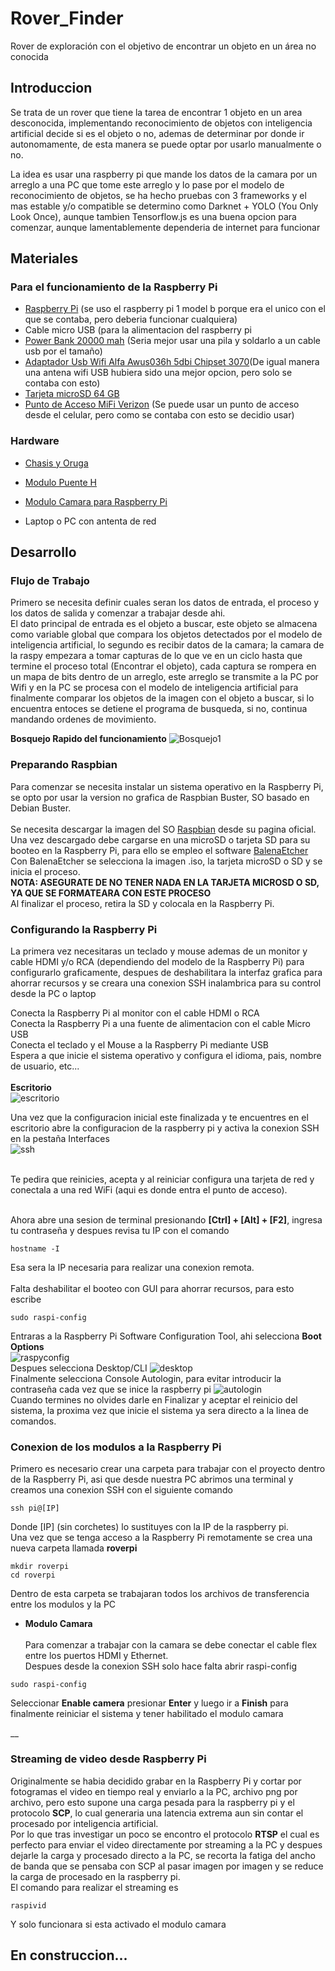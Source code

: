 # Rover_Finder

Rover de exploración con el objetivo de encontrar un objeto en un área no conocida

## Introduccion

Se trata de un rover que tiene la tarea de encontrar 1 objeto en un area desconocida, implementando reconocimiento de objetos con inteligencia artificial decide si es el objeto o no, ademas de determinar por donde ir autonomamente, de esta manera se puede optar por usarlo manualmente o no.

La idea es usar una raspberry pi que mande los datos de la camara por un arreglo a una PC que tome este arreglo y lo pase por el modelo de reconocimiento de objetos, se ha hecho pruebas con 3 frameworks y el mas estable y/o compatible se determino como Darknet + YOLO (You Only Look Once), aunque tambien Tensorflow.js es una buena opcion para comenzar, aunque lamentablemente dependeria de internet para funcionar

## Materiales

### Para el funcionamiento de la Raspberry Pi
* [Raspberry Pi](https://www.raspberrypi.org/products/) (se uso el raspberry pi 1 model b porque era el unico con el que se contaba, pero deberia funcionar cualquiera)
* Cable micro USB (para la alimentacion del raspberry pi
* [Power Bank 20000 mah](https://www.amazon.com.mx/ADATA-Powerbank-AP20000D-Negro-20000/dp/B01MQH3LZQ/ref=asc_df_B01MQH3LZQ/?tag=gledskshopmx-20&linkCode=df0&hvadid=295434261084&hvpos=1o2&hvnetw=g&hvrand=9387375807151858672&hvpone=&hvptwo=&hvqmt=&hvdev=c&hvdvcmdl=&hvlocint=&hvlocphy=1010103&hvtargid=pla-326626302364&psc=1) (Seria mejor usar una pila y soldarlo a un cable usb por el tamaño)
* [Adaptador Usb Wifi Alfa Awus036h 5dbi Chipset 3070](https://articulo.mercadolibre.com.mx/MLM-554104389-adaptador-usb-wifi-alfa-awus036h-5dbi-chipset-3070-_JM?matt_tool=66041105&matt_word&gclid=CjwKCAiAh5_uBRA5EiwASW3IarN2ggarsCXDmuDBRuBcFo_mLwaloWPb_kRmo6VT-AdX7aAX41mLLxoCrMAQAvD_BwE&quantity=1)(De igual manera una antena wifi USB hubiera sido una mejor opcion, pero solo se contaba con esto)
* [Tarjeta microSD 64 GB](https://www.amazon.com.mx/Kingston-SDCS-64GB-Memoria-Clase/dp/B079GVC5B8/ref=sr_1_3?__mk_es_MX=%C3%85M%C3%85%C5%BD%C3%95%C3%91&keywords=microsd+64+gb&qid=1573428925&sr=8-3)
* [Punto de Acceso MiFi Verizon](https://www.ebay.com/i/254330977351?chn=ps&_ul=MX&dispctrl=1) (Se puede usar un punto de acceso desde el celular, pero como se contaba con esto se decidio usar)

### Hardware
* [Chasis y Oruga](https://articulo.mercadolibre.com.mx/MLM-677625346-chasis-tanque-robot-inteligente-con-orugas-de-aleacion-_JM?quantity=1#position=12&type=item&tracking_id=155d977e-a25a-4323-a8ff-f58f262ab9b4)
* [Modulo Puente H](https://articulo.mercadolibre.com.mx/MLM-598749309-modulo-puente-h-l298-motor-driver-arduino-raspberry-_JM?matt_tool=65873753&matt_word&gclid=CjwKCAiAh5_uBRA5EiwASW3IavpmI3be5RWneecMGmFAzkDXtg-L7HHHGSMOKlMkin2pTge4kUzNkxoCYYQQAvD_BwE&quantity=1)


* [Modulo Camara para Raspberry Pi](https://articulo.mercadolibre.com.mx/MLM-614192648-modulo-camara-para-raspberry-pi-5mpx-v13-1080p-_JM?matt_tool=65873753&matt_word&gclid=CjwKCAiAh5_uBRA5EiwASW3Iaue4MctQ4I00T3wE6B6P18gmAPQ59TWTjXNG3MxVG4DiQx7TYu4V9RoCFS8QAvD_BwE&quantity=1)
* Laptop o PC con antenta de red

## Desarrollo

### Flujo de Trabajo
Primero se necesita definir cuales seran los datos de entrada, el proceso y los datos de salida y comenzar a trabajar desde ahi. <br />
El dato principal de entrada es el objeto a buscar, este objeto se almacena como variable global que compara los objetos detectados por el modelo de inteligencia artificial, lo segundo es recibir datos de la camara; la camara de la raspy empezara a tomar capturas de lo que ve en un ciclo hasta que termine el proceso total (Encontrar el objeto), cada captura se rompera en un mapa de bits dentro de un arreglo, este arreglo se transmite a la PC por Wifi y en la PC se procesa con el modelo de inteligencia artificial para finalmente comparar los objetos de la imagen con el objeto a buscar, si lo encuentra entoces se detiene el programa de busqueda, si no, continua mandando ordenes de movimiento. <br />

<b> Bosquejo Rapido del funcionamiento</b>
![Bosquejo1](https://github.com/Ellakej/rover_finder/blob/master/assets/bosquejo1.png)

### Preparando Raspbian
Para comenzar se necesita instalar un sistema operativo en la Raspberry Pi, se opto por usar la version no grafica de Raspbian Buster, SO basado en Debian Buster. </br></br>
Se necesita descargar la imagen del SO [Raspbian](https://www.raspberrypi.org/downloads/raspbian/) desde su pagina oficial.</br> Una vez descargado debe cargarse en una microSD o tarjeta SD para su booteo en la Raspberry Pi, para ello se empleo el software [BalenaEtcher](https://www.balena.io/etcher/)</br>
Con BalenaEtcher se selecciona la imagen .iso, la tarjeta microSD o SD y se inicia el proceso.
</br><b>NOTA: ASEGURATE DE NO TENER NADA EN LA TARJETA MICROSD O SD, YA QUE SE FORMATEARA CON ESTE PROCESO</b>
</br>Al finalizar el proceso, retira la SD y colocala en la Raspberry Pi.

### Configurando la Raspberry Pi
La primera vez necesitaras un teclado y mouse ademas de un monitor y cable HDMI y/o RCA (dependiendo del modelo de la Raspberry Pi) para configurarlo graficamente, despues de deshabilitara la interfaz grafica para ahorrar recursos y se creara una conexion SSH inalambrica para su control desde la PC o laptop </br>

Conecta la Raspberry Pi al monitor con el cable HDMI o RCA </br>
Conecta la Raspberry Pi a una fuente de alimentacion con el cable Micro USB </br>
Conecta el teclado y el Mouse a la Raspberry Pi mediante USB </br>
Espera a que inicie el sistema operativo y configura el idioma, pais, nombre de usuario, etc... </br></br>
__Escritorio__</br>
![escritorio](https://github.com/Ellakej/rover_finder/blob/master/assets/img1.png)

Una vez que la configuracion inicial este finalizada y te encuentres en el escritorio abre la configuracion de la raspberry pi y activa la conexion SSH en la pestaña Interfaces </br>
![ssh](https://github.com/Ellakej/rover_finder/blob/master/assets/img.png)

</br>Te pedira que reinicies, acepta y al reiniciar configura una tarjeta de red y conectala a una red WiFi (aqui es donde entra el punto de acceso).

</br> Ahora abre una sesion de terminal presionando __[Ctrl] + [Alt] + [F2]__, ingresa tu contraseña y despues revisa tu IP con el comando
```
hostname -I
```
Esa sera la IP necesaria para realizar una conexion remota.</br></br>
Falta deshabilitar el booteo con GUI para ahorrar recursos, para esto escribe
````
sudo raspi-config
````
Entraras a la Raspberry Pi Software Configuration Tool, ahi selecciona <b>Boot Options</b> </br>
![raspyconfig](https://github.com/Ellakej/rover_finder/blob/master/assets/img3.png)
</br> Despues selecciona Desktop/CLI
![desktop](https://github.com/Ellakej/rover_finder/blob/master/assets/img4.png)
</br> Finalmente selecciona Console Autologin, para evitar introducir la contraseña cada vez que se inice la raspberry pi
![autologin](https://github.com/Ellakej/rover_finder/blob/master/assets/img5.png)
</br> Cuando termines no olvides darle en Finalizar y aceptar el reinicio del sistema, la proxima vez que inicie el sistema ya sera directo a la linea de comandos.

### Conexion de los modulos a la Raspberry Pi
Primero es necesario crear una carpeta para trabajar con el proyecto dentro de la Raspberry Pi, asi que desde nuestra PC abrimos una terminal y creamos una conexion SSH con el siguiente comando
````
ssh pi@[IP]
````
Donde [IP] (sin corchetes) lo sustituyes con la IP de la raspberry pi.</br>
Una vez que se tenga acceso a la Raspberry Pi remotamente se crea una nueva carpeta llamada __roverpi__ </br>
````
mkdir roverpi
cd roverpi
````

Dentro de esta carpeta se trabajaran todos los archivos de transferencia entre los modulos y la PC</br>
* __Modulo Camara__</br></br>
Para comenzar a trabajar con la camara se debe conectar el cable flex entre los puertos HDMI y Ethernet.
</br>Despues desde la conexion SSH solo hace falta abrir raspi-config
````
sudo raspi-config
````
Seleccionar __Enable camera__  presionar __Enter__ y luego ir a __Finish__ para finalmente reiniciar el sistema y tener habilitado el modulo camara

__
### Streaming de video desde Raspberry Pi
Originalmente se habia decidido grabar en la Raspberry Pi y cortar por fotogramas el video en tiempo real y enviarlo a la PC, archivo png por archivo, pero esto supone una carga pesada para la raspberry pi y el protocolo __SCP__, lo cual generaria una latencia extrema aun sin contar el procesado por inteligencia artificial. </br> Por lo que tras investigar un poco se encontro el protocolo __RTSP__ el cual es perfecto para enviar el video directamente por streaming a la PC y despues dejarle la carga y procesado directo a la PC, se recorta la fatiga del ancho de banda que se pensaba con SCP al pasar imagen por imagen y se reduce la carga de procesado en la raspberry pi.</br>
El comando para realizar el streaming es
```
raspivid
```
Y solo funcionara si esta activado el modulo camara

## En construccion...
